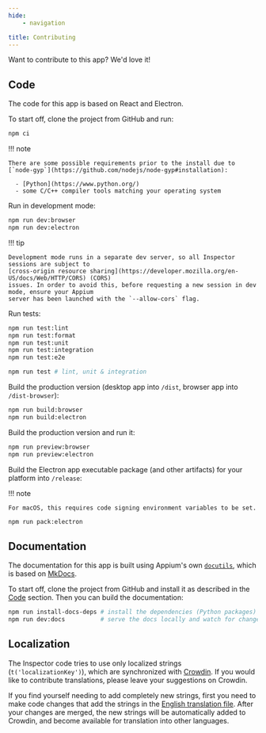 ```yaml
---
hide:
    - navigation

title: Contributing
---
```


Want to contribute to this app? We'd love it!

## Code

The code for this app is based on React and Electron.

To start off, clone the project from GitHub and run:

```bash
npm ci
```

!!! note

    There are some possible requirements prior to the install due to
    [`node-gyp`](https://github.com/nodejs/node-gyp#installation):

      - [Python](https://www.python.org/)
      - some C/C++ compiler tools matching your operating system

Run in development mode:

```bash
npm run dev:browser
npm run dev:electron
```

!!! tip

    Development mode runs in a separate dev server, so all Inspector sessions are subject to
    [cross-origin resource sharing](https://developer.mozilla.org/en-US/docs/Web/HTTP/CORS) (CORS)
    issues. In order to avoid this, before requesting a new session in dev mode, ensure your Appium
    server has been launched with the `--allow-cors` flag.

Run tests:

```bash
npm run test:lint
npm run test:format
npm run test:unit
npm run test:integration
npm run test:e2e

npm run test # lint, unit & integration
```

Build the production version (desktop app into `/dist`, browser app into `/dist-browser`):

```bash
npm run build:browser
npm run build:electron
```

Build the production version and run it:

```bash
npm run preview:browser
npm run preview:electron
```

Build the Electron app executable package (and other artifacts) for your platform into `/release`:

!!! note

    For macOS, this requires code signing environment variables to be set.

```bash
npm run pack:electron
```

## Documentation

The documentation for this app is built using Appium's own [`docutils`](https://github.com/appium/appium/tree/master/packages/docutils),
which is based on [MkDocs](https://www.mkdocs.org/).

To start off, clone the project from GitHub and install it as described in the [Code](#code)
section. Then you can build the documentation:

```bash
npm run install-docs-deps # install the dependencies (Python packages)
npm run dev:docs          # serve the docs locally and watch for changes
```

## Localization

The Inspector code tries to use only localized strings (`t('localizationKey')`), which are
synchronized with [Crowdin](https://crowdin.com/project/appium-desktop). If you would like to
contribute translations, please leave your suggestions on Crowdin.

If you find yourself needing to add completely new strings, first you need to make code changes that
add the strings in the [English translation file](https://github.com/appium/appium-inspector/blob/main/app/common/public/locales/en/translation.json).
After your changes are merged, the new strings will be automatically added to Crowdin, and become
available for translation into other languages.
